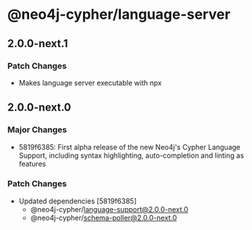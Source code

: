 # @neo4j-cypher/language-server

## 2.0.0-next.1

### Patch Changes

- Makes language server executable with npx

## 2.0.0-next.0

### Major Changes

- 5819f6385: First alpha release of the new Neo4j's Cypher Language Support, including syntax highlighting, auto-completion and linting as features

### Patch Changes

- Updated dependencies [5819f6385]
  - @neo4j-cypher/language-support@2.0.0-next.0
  - @neo4j-cypher/schema-poller@2.0.0-next.0
